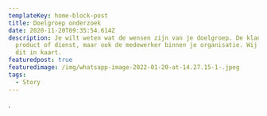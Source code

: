 ```yaml
---
templateKey: home-block-post
title: Doelgroep onderzoek
date: 2020-11-20T09:35:54.614Z
description: Je wilt weten wat de wensen zijn van je doelgroep. De klant van je
  product of dienst, maar ook de medewerker binnen je organisatie. Wij brengen
  dit in kaart.
featuredpost: true
featuredimage: /img/whatsapp-image-2022-01-20-at-14.27.15-1-.jpeg
tags:
  - Story
---
```

.